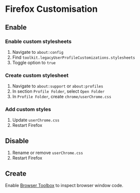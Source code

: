 # Firefox Customisation

## Enable
### Enable custom stylesheets
1. Navigate to `about:config`
2. Find `toolkit.legacyUserProfileCustomizations.stylesheets`
3. Toggle option to `true`

### Create custom stylesheet
1. Navigate to `about:support` or `about:profiles`
2. In section `Profile Folder`, select `Open Folder`
3. In `Profile Folder`, create `chrome/userChrome.css`

### Add custom styles
1. Update `userChrome.css`
2. Restart Firefox

## Disable
1. Rename or remove `userChrome.css`
2. Restart Firefox

## Create
Enable [Browser Toolbox](https://firefox-source-docs.mozilla.org/devtools-user/browser_toolbox/index.html) to inspect browser window code.